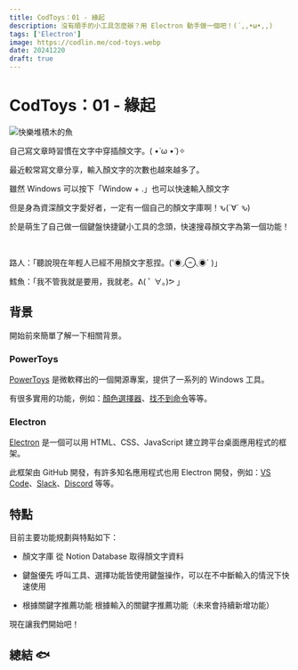 ```yaml
---
title: CodToys：01 - 緣起
description: 沒有順手的小工具怎麼辦？用 Electron 動手做一個吧！(´,,•ω•,,)
tags: ['Electron']
image: https://codlin.me/cod-toys.webp
date: 20241220
draft: true
---
```


# CodToys：01 - 緣起

![快樂堆積木的魚](/cod-toys.webp)

自己寫文章時習慣在文字中穿插顏文字。<span class="text-nowrap">( •̀ ω •́ )✧</span>

最近較常寫文章分享，輸入顏文字的次數也越來越多了。

雖然 Windows 可以按下「Window + .」也可以快速輸入顏文字

但是身為資深顏文字愛好者，一定有一個自己的顏文字庫啊！<span class="text-nowrap">ԅ(´∀` ԅ)</span>

於是萌生了自己做一個鍵盤快捷鍵小工具的念頭，快速搜尋顏文字為第一個功能！

<br>

路人：「聽說現在年輕人已經不用顏文字惹捏。('◉◞⊖◟◉` )」

鱈魚：「我不管我就是要用，我就老。ᕕ( ﾟ ∀。)ᕗ 」

## 背景

開始前來簡單了解一下相關背景。

### PowerToys

[PowerToys](https://learn.microsoft.com/zh-tw/windows/powertoys/) 是微軟釋出的一個開源專案，提供了一系列的 Windows 工具。

有很多實用的功能，例如：[顏色選擇器](https://learn.microsoft.com/zh-tw/windows/powertoys/color-picker)、[找不到命令](https://learn.microsoft.com/zh-tw/windows/powertoys/cmd-not-found)等等。

### Electron

[Electron](https://www.electronjs.org/) 是一個可以用 HTML、CSS、JavaScript 建立跨平台桌面應用程式的框架。

此框架由 GitHub 開發，有許多知名應用程式也用 Electron 開發，例如：[VS Code](https://code.visualstudio.com/)、[Slack](https://slack.com/)、[Discord](https://discord.com/) 等等。

## 特點

目前主要功能規劃與特點如下：

- 顏文字庫
  從 Notion Database 取得顏文字資料

- 鍵盤優先
  呼叫工具、選擇功能皆使用鍵盤操作，可以在不中斷輸入的情況下快速使用

- 根據關鍵字推薦功能
  根據輸入的關鍵字推薦功能（未來會持續新增功能）

現在讓我們開始吧！

## 總結 🐟
